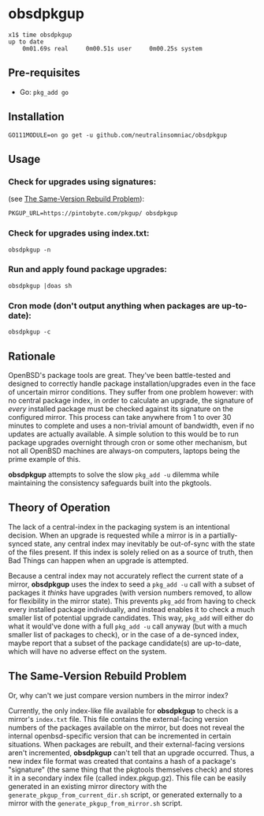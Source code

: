 # obsdpkgup

```
x1$ time obsdpkgup
up to date
    0m01.69s real     0m00.51s user     0m00.25s system
```

## Pre-requisites

- Go: `pkg_add go`

## Installation

`GO111MODULE=on go get -u github.com/neutralinsomniac/obsdpkgup`

## Usage

### Check for upgrades using signatures:

(see [The Same-Version Rebuild Problem](https://github.com/neutralinsomniac/obsdpkgup#the-same-version-rebuild-problem)):

`PKGUP_URL=https://pintobyte.com/pkgup/ obsdpkgup`

### Check for upgrades using index.txt:
`obsdpkgup -n`

### Run and apply found package upgrades:
`obsdpkgup |doas sh`

### Cron mode (don't output anything when packages are up-to-date):
`obsdpkgup -c`

## Rationale

OpenBSD's package tools are great. They've been battle-tested and designed to
correctly handle package installation/upgrades even in the face of uncertain
mirror conditions. They suffer from one problem however: with no central
package index, in order to calculate an upgrade, the signature of *every*
installed package must be checked against its signature on the configured
mirror. This process can take anywhere from 1 to over 30 minutes to complete
and uses a non-trivial amount of bandwidth, even if no updates are actually
available. A simple solution to this would be to run package upgrades overnight
through cron or some other mechanism, but not all OpenBSD machines are
always-on computers, laptops being the prime example of this.

**obsdpkgup** attempts to solve the slow `pkg_add -u` dilemma while maintaining
the consistency safeguards built into the pkgtools.

## Theory of Operation

The lack of a central-index in the packaging system is an intentional decision.
When an upgrade is requested while a mirror is in a partially-synced state, any
central index may inevitably be out-of-sync with the state of the files
present. If this index is solely relied on as a source of truth, then Bad
Things can happen when an upgrade is attempted.

Because a central index may not accurately reflect the current state of a
mirror, **obsdpkgup** uses the index to seed a `pkg_add -u` call with a subset
of packages it *thinks* have upgrades (with version numbers removed, to allow
for flexibility in the mirror state). This prevents `pkg_add` from having to
check every installed package individually, and instead enables it to check a
much smaller list of potential upgrade candidates. This way, `pkg_add` will
either do what it would've done with a full `pkg_add -u` call anyway (but with
a much smaller list of packages to check), or in the case of a de-synced index,
maybe report that a subset of the package candidate(s) are up-to-date, which
will have no adverse effect on the system.

## The Same-Version Rebuild Problem

Or, why can't we just compare version numbers in the mirror index?

Currently, the only index-like file available for **obsdpkgup** to check is a
mirror's `index.txt` file. This file contains the external-facing version
numbers of the packages available on the mirror, but does not reveal the
internal openbsd-specific version that can be incremented in certain
situations. When packages are rebuilt, and their external-facing versions
aren't incremented, **obsdpkgup** can't tell that an upgrade occurred. Thus, a
new index file format was created that contains a hash of a package's
"signature" (the same thing that the pkgtools themselves check) and stores it
in a secondary index file (called index.pkgup.gz). This file can be easily
generated in an existing mirror directory with the
`generate_pkgup_from_current_dir.sh` script, or generated externally to a
mirror with the `generate_pkgup_from_mirror.sh` script.
